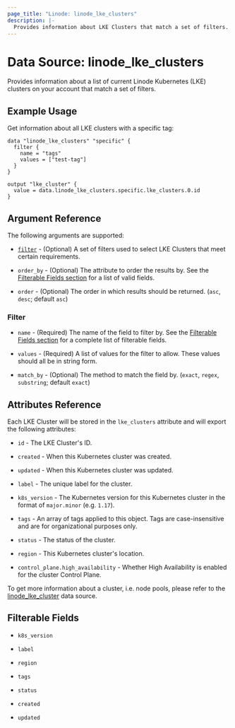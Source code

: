 ```yaml
---
page_title: "Linode: linode_lke_clusters"
description: |-
  Provides information about LKE Clusters that match a set of filters.
---
```


# Data Source: linode\_lke\_clusters

Provides information about a list of current Linode Kubernetes (LKE) clusters on your account that match a set of filters.

## Example Usage

Get information about all LKE clusters with a specific tag:

```hcl
data "linode_lke_clusters" "specific" {
  filter {
    name = "tags"
    values = ["test-tag"]
  }
}

output "lke_cluster" {
  value = data.linode_lke_clusters.specific.lke_clusters.0.id
}
```

## Argument Reference

The following arguments are supported:

* [`filter`](#filter) - (Optional) A set of filters used to select LKE Clusters that meet certain requirements.

* `order_by` - (Optional) The attribute to order the results by. See the [Filterable Fields section](#filterable-fields) for a list of valid fields.

* `order` - (Optional) The order in which results should be returned. (`asc`, `desc`; default `asc`)

### Filter

* `name` - (Required) The name of the field to filter by. See the [Filterable Fields section](#filterable-fields) for a complete list of filterable fields.

* `values` - (Required) A list of values for the filter to allow. These values should all be in string form.

* `match_by` - (Optional) The method to match the field by. (`exact`, `regex`, `substring`; default `exact`)

## Attributes Reference

Each LKE Cluster will be stored in the `lke_clusters` attribute and will export the following attributes:

* `id` - The LKE Cluster's ID.

* `created` - When this Kubernetes cluster was created.

* `updated` - When this Kubernetes cluster was updated.

* `label` - The unique label for the cluster.

* `k8s_version` - The Kubernetes version for this Kubernetes cluster in the format of `major.minor` (e.g. `1.17`).

* `tags` - An array of tags applied to this object. Tags are case-insensitive and are for organizational purposes only.

* `status` - The status of the cluster.

* `region` - This Kubernetes cluster's location.

* `control_plane.high_availability` - Whether High Availability is enabled for the cluster Control Plane.

To get more information about a cluster, i.e. node pools, please refer to the [linode_lke_cluster](lke_cluster.html.markdown) data source.

## Filterable Fields

* `k8s_version`

* `label`

* `region`

* `tags`

* `status`

* `created`

* `updated`

